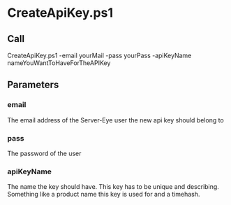 # CreateApiKey.ps1

## Call
CreateApiKey.ps1 -email yourMail -pass yourPass -apiKeyName nameYouWantToHaveForTheAPIKey

## Parameters

### email
The email address of the Server-Eye user the new api key should belong to

### pass
The password of the user

### apiKeyName
The name the key should have. This key has to be unique and describing. Something like a product name this key is used for and a timehash.